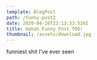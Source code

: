 ```yaml
---
template: BlogPost
path: /funny-post2
date: 2020-04-26T23:13:33.526Z
title: Hahah Funny Post TOO!
thumbnail: /assets/download.jpg
---
```

funniest shit I've ever seen
